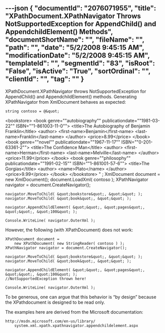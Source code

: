 ---json
{
  "documentId": "2076071955",
  "title": "XPathDocument.XPathNavigator Throws NotSupportedException for AppendChild() and AppendchildElement() Methods",
  "documentShortName": "",
  "fileName": "",
  "path": "",
  "date": "5/2/2008 9:45:15 AM",
  "modificationDate": "5/2/2008 9:45:15 AM",
  "templateId": "",
  "segmentId": "83",
  "isRoot": "False",
  "isActive": "True",
  "sortOrdinal": "",
  "clientId": "",
  "tag": ""
}
---

XPathDocument.XPathNavigator throws NotSupportedException for AppendChild() and AppendchildElement() methods. Generating XPathNavigator from XmlDocument behaves as expected:

    string contoso = @&quot;
&lt;bookstore&gt;
&lt;book genre=&quot;&quot;autobiography&quot;&quot; publicationdate=&quot;&quot;1981-03-22&quot;&quot; ISBN=&quot;&quot;1-861003-11-0&quot;&quot;&gt;
    &lt;title&gt;The Autobiography of Benjamin Franklin&lt;/title&gt;
    &lt;author&gt;
        &lt;first-name&gt;Benjamin&lt;/first-name&gt;
        &lt;last-name&gt;Franklin&lt;/last-name&gt;
    &lt;/author&gt;
    &lt;price&gt;8.99&lt;/price&gt;
&lt;/book&gt;
&lt;book genre=&quot;&quot;novel&quot;&quot; publicationdate=&quot;&quot;1967-11-17&quot;&quot; ISBN=&quot;&quot;0-201-63361-2&quot;&quot;&gt;
    &lt;title&gt;The Confidence Man&lt;/title&gt;
    &lt;author&gt;
        &lt;first-name&gt;Herman&lt;/first-name&gt;
        &lt;last-name&gt;Melville&lt;/last-name&gt;
    &lt;/author&gt;
    &lt;price&gt;11.99&lt;/price&gt;
&lt;/book&gt;
&lt;book genre=&quot;&quot;philosophy&quot;&quot; publicationdate=&quot;&quot;1991-02-15&quot;&quot; ISBN=&quot;&quot;1-861001-57-6&quot;&quot;&gt;
    &lt;title&gt;The Gorgias&lt;/title&gt;
    &lt;author&gt;
        &lt;name&gt;Plato&lt;/name&gt;
    &lt;/author&gt;
    &lt;price&gt;9.99&lt;/price&gt;
&lt;/book&gt;
&lt;/bookstore&gt;
&quot; ;
    XmlDocument document = new XmlDocument();
    document.LoadXml( contoso );
    XPathNavigator navigator = document.CreateNavigator();

    navigator.MoveToChild( &quot;bookstore&quot;, &quot;&quot; );
    navigator.MoveToChild( &quot;book&quot;, &quot;&quot; );

    navigator.AppendChildElement( &quot;&quot;, &quot;pages&quot;, &quot;&quot;, &quot;100&quot; );

    Console.WriteLine( navigator.OuterXml );

However, the following (with XPathDocument) does not work:

    XPathDocument document =
        new XPathDocument( new StringReader( contoso ) );
    XPathNavigator navigator = document.CreateNavigator();

    navigator.MoveToChild( &quot;bookstore&quot;, &quot;&quot; );
    navigator.MoveToChild( &quot;book&quot;, &quot;&quot; );

    navigator.AppendChildElement( &quot;&quot;, &quot;pages&quot;, &quot;&quot;, &quot;100&quot; );
    //NotSupportedException thrown here! 

    Console.WriteLine( navigator.OuterXml );

To be generous, one can argue that this behavior is “by design” because the XPathdocument is designed to be read only.

The examples here are derived from the Microsoft documentation:

    http://msdn.microsoft.com/en-us/library/
        system.xml.xpath.xpathnavigator.appendchildelement.aspx
